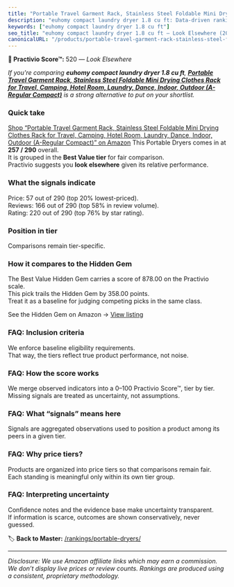 ```yaml
---
title: "Portable Travel Garment Rack, Stainless Steel Foldable Mini Drying Clothes Rack for Travel, Camping, Hotel Room, Laundry, Dance, Indoor, Outdoor (A-Regular Compact)"
description: "euhomy compact laundry dryer 1.8 cu ft: Data-driven ranking using the Practivio Score™. Positioned by quality, value, demand, findability, momentum."
keywords: ["euhomy compact laundry dryer 1.8 cu ft"]
seo_title: "euhomy compact laundry dryer 1.8 cu ft — Look Elsewhere (2025)"
canonicalURL: "/products/portable-travel-garment-rack-stainless-steel-foldable-mini-drying-clothes-rack-for-travel-camping-hotel-room-laundry-dance-indoor-outdoor-a-regular-compact-B0BD87D3MW/"
---
```


**🚫 Practivio Score™:** 520 — _Look Elsewhere_


*If you're comparing **euhomy compact laundry dryer 1.8 cu ft**, **[Portable Travel Garment Rack, Stainless Steel Foldable Mini Drying Clothes Rack for Travel, Camping, Hotel Room, Laundry, Dance, Indoor, Outdoor (A-Regular Compact)](https://www.amazon.com/dp/B0BD87D3MW?tag=practivio-20)** is a strong alternative to put on your shortlist.*
### Quick take
[Shop “Portable Travel Garment Rack, Stainless Steel Foldable Mini Drying Clothes Rack for Travel, Camping, Hotel Room, Laundry, Dance, Indoor, Outdoor (A-Regular Compact)” on Amazon](https://www.amazon.com/dp/B0BD87D3MW?tag=practivio-20)
This Portable Dryers comes in at **257 / 290** overall.  
It is grouped in the **Best Value tier** for fair comparison.  
Practivio suggests you **look elsewhere** given its relative performance.

### What the signals indicate
Price: 57 out of 290 (top 20% lowest-priced).  
Reviews: 166 out of 290 (top 58% in review volume).  
Rating: 220 out of 290 (top 76% by star rating).  

### Position in tier
Comparisons remain tier-specific.

### How it compares to the Hidden Gem
The Best Value Hidden Gem carries a score of 878.00 on the Practivio scale.  
This pick trails the Hidden Gem by 358.00 points.  
Treat it as a baseline for judging competing picks in the same class.  

See the Hidden Gem on Amazon → [View listing](https://www.amazon.com/dp/B08PVYFDCK?tag=practivio-20)

### FAQ: Inclusion criteria
We enforce baseline eligibility requirements.  
That way, the tiers reflect true product performance, not noise.

### FAQ: How the score works
We merge observed indicators into a 0–100 Practivio Score™, tier by tier.  
Missing signals are treated as uncertainty, not assumptions.

### FAQ: What “signals” means here
Signals are aggregated observations used to position a product among its peers in a given tier.

### FAQ: Why price tiers?
Products are organized into price tiers so that comparisons remain fair.  
Each standing is meaningful only within its own tier group.

### FAQ: Interpreting uncertainty
Confidence notes and the evidence base make uncertainty transparent.  
If information is scarce, outcomes are shown conservatively, never guessed.


🏷️ **Back to Master:** [/rankings/portable-dryers/](/rankings/portable-dryers/)

---
_Disclosure: We use Amazon affiliate links which may earn a commission. We don’t display live prices or review counts. Rankings are produced using a consistent, proprietary methodology._
